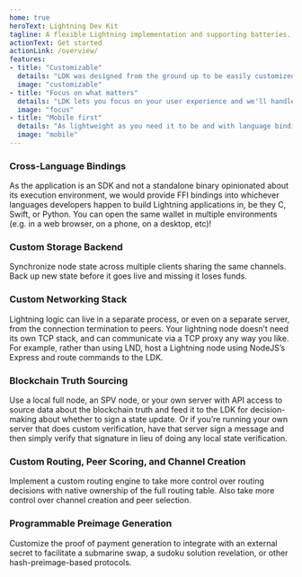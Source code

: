 ```yaml
---
home: true
heroText: Lightning Dev Kit
tagline: A flexible Lightning implementation and supporting batteries.
actionText: Get started
actionLink: /overview/
features:
- title: "Customizable"
  details: "LDK was designed from the ground up to be easily customized to your application needs: persistence, networking, chain source, routing, key management, wallet, you name it."
  image: "customizable"
- title: "Focus on what matters"
  details: "LDK lets you focus on your user experience and we'll handle all the low-level lightning logic."
  image: "focus"
- title: "Mobile first"
  details: "As lightweight as you need it to be and with language bindings suitable for iOS or Android -- it may be written in secure Rust, but you'll never have to touch Rust code."
  image: "mobile"
---
```


### Cross-Language Bindings
As the application is an SDK and not a standalone binary opinionated about its execution environment, we would provide FFI bindings into whichever languages developers happen to build Lightning applications in, be they C, Swift, or Python. You can open the same wallet in multiple environments (e.g. in a web browser, on a phone, on a desktop, etc)!

### Custom Storage Backend
Synchronize node state across multiple clients sharing the same channels. Back up new state before it goes live and missing it loses funds.

### Custom Networking Stack
Lightning logic can live in a separate process, or even on a separate server, from the connection termination to peers. Your lightning node doesn’t need its own TCP stack, and can communicate via a TCP proxy any way you like. For example, rather than using LND, host a Lightning node using NodeJS’s Express and route commands to the LDK.

### Blockchain Truth Sourcing
Use a local full node, an SPV node, or your own server with API access to source data about the blockchain truth and feed it to the LDK for decision-making about whether to sign a state update. Or if you’re running your own server that does custom verification, have that server sign a message and then simply verify that signature in lieu of doing any local state verification.

### Custom Routing, Peer Scoring, and Channel Creation
Implement a custom routing engine to take more control over routing decisions with native ownership of the full routing table. Also take more control over channel creation and peer selection.

### Programmable Preimage Generation
Customize the proof of payment generation to integrate with an external secret to facilitate a submarine swap, a sudoku solution revelation, or other hash-preimage-based protocols.
